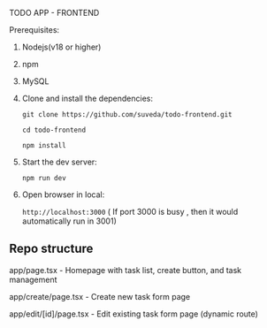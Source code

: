 TODO APP - FRONTEND

Prerequisites:
1. Nodejs(v18 or higher)
2. npm
3. MySQL
   




1. Clone and install the dependencies:
   
   `git clone https://github.com/suveda/todo-frontend.git`
   
   `cd todo-frontend`
   
   `npm install`

3. Start the dev server:
   
   `npm run dev`

5. Open browser in local:

   `http://localhost:3000` ( If port 3000 is busy , then it would automatically run in 3001)


## Repo structure

app/page.tsx - Homepage with task list, create button, and task management

app/create/page.tsx - Create new task form page

app/edit/[id]/page.tsx - Edit existing task form page (dynamic route)
   


